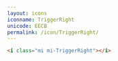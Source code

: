 ```yaml
---
layout: icons
iconname: TriggerRight
unicode: EECB
permalink: /icon/TriggerRight/
---
```


``` html
<i class="mi mi-TriggerRight"></i>
```
